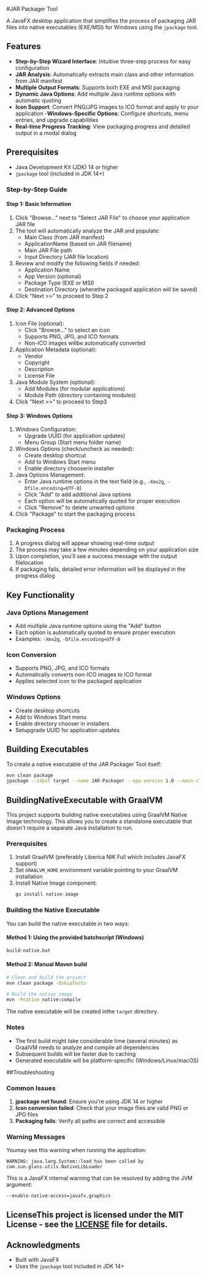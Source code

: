 #JAR Packager Tool

A JavaFX desktop application that simplifies the process of packaging JAR files into native executables (EXE/MSI) for Windows using the `jpackage` tool.

## Features

- **Step-by-Step Wizard Interface**: Intuitive three-step process for easy configuration
- **JAR Analysis**: Automatically extracts main class and other information from JAR manifest
- **Multiple Output Formats**: Supports both EXE and MSI packaging
- **Dynamic Java Options**: Add multiple Java runtime options with automatic quoting
- **Icon Support**: Convert PNG/JPG images to ICO format and apply to your application
-**Windows-Specific Options**: Configure shortcuts, menu entries, and upgrade capabilities
- **Real-time Progress Tracking**: View packaging progress and detailed output in a modal dialog

## Prerequisites

- Java Development Kit (JDK) 14 or higher
- `jpackage` tool (included in JDK 14+)

### Step-by-Step Guide

#### Step 1: Basic Information
1. Click "Browse..." next to "Select JAR File" to choose your application JAR file
2. The tool will automatically analyze the JAR and populate:
   - Main Class (from JAR manifest)
   - ApplicationName (based on JAR filename)
   - Main JAR File path
   - Input Directory (JAR file location)
3. Review and modify the following fields if needed:
   - Application Name
   - App Version (optional)
   - Package Type (EXE or MSI)
   - Destination Directory (wherethe packaged application will be saved)
4. Click "Next >>" to proceed to Step 2

#### Step 2: Advanced Options
1. Icon File (optional):
   - Click "Browse..." to select an icon
   - Supports PNG, JPG, and ICO formats
   - Non-ICO images willbe automatically converted
2. Application Metadata (optional):
   - Vendor
   - Copyright
   - Description
   - License File
3. Java Module System (optional):
   - Add Modules (for modular applications)
   - Module Path (directory containing modules)
4. Click "Next >>" to proceed to Step3

#### Step 3: Windows Options
1. Windows Configuration:
   - Upgrade UUID (for application updates)
   - Menu Group (Start menu folder name)
2. Windows Options (check/uncheck as needed):
   - Create desktop shortcut
   - Add to Windows Start menu
   - Enable directory chooserin installer
3. Java Options Management:
   - Enter Java runtime options in the text field (e.g., `-Xmx2g`, `-Dfile.encoding=UTF-8`)
   - Click "Add" to add additional Java options
   - Each option will be automatically quoted for proper execution
   - Click "Remove" to delete unwanted options
4. Click "Package" to start the packaging process

### Packaging Process
1. A progress dialog will appear showing real-time output
2. The process may take a few minutes depending on your application size
3. Upon completion, you'll see a success message with the output filelocation
4. If packaging fails, detailed error information will be displayed in the progress dialog

## Key Functionality

### Java Options Management
- Add multiple Java runtime options using the "Add" button
- Each option is automatically quoted to ensure proper execution
- Examples: `-Xmx2g`, `-Dfile.encoding=UTF-8`

### Icon Conversion
- Supports PNG, JPG, and ICO formats
- Automatically converts non-ICO images to ICO format
- Applies selected icon to the packaged application

### Windows Options
- Create desktop shortcuts
- Add to Windows Start menu
- Enable directory chooser in installers
- Setupgrade UUID for application updates

## Building Executables

To create a native executable of the JAR Packager Tool itself:

```bash
mvn clean package
jpackage --input target --name JAR-Packager --app-version 1.0 --main-class it.saimao.jarpackager.Main --main-jar jar-packager.jar --type exe --dest target
```

## BuildingNativeExecutable with GraalVM

This project supports building native executables using GraalVM Native Image technology. This allows you to create a standalone executable that doesn't require a separate Java installation to run.

### Prerequisites

1. Install GraalVM (preferably Liberica NIK Full which includes JavaFX support)
2. Set `GRAALVM_HOME` environment variable pointing to your GraalVM installation
3. Install Native Image component:
   ```bash
   gu install native-image
   ```

### Building the Native Executable

You can build the native executable in two ways:

#### Method 1: Using the provided batchscript (Windows)
```cmd
build-native.bat
```

#### Method 2: Manual Maven build
```bash
# Clean and build the project
mvn clean package -DskipTests

# Build the native image
mvn -Pnative native:compile
```

The native executable will be created inthe `target` directory.

### Notes

- The first build might take considerable time (several minutes) as GraalVM needs to analyze and compile all dependencies
- Subsequent builds will be faster due to caching
- Generated executable will be platform-specific (Windows/Linux/macOS)

##Troubleshooting

### Common Issues

1. **jpackage not found**: Ensure you're using JDK 14 or higher
2. **Icon conversion failed**: Check that your image files are valid PNG or JPG files
3. **Packaging fails**: Verify all paths are correct and accessible

### Warning Messages

Youmay see this warning when running the application:
```
WARNING: java.lang.System::load has been called by com.sun.glass.utils.NativeLibLoader
```

This is a JavaFX internal warning that can be resolved by adding the JVM argument:
```
--enable-native-access=javafx.graphics
```

## LicenseThis project is licensed under the MIT License - see the [LICENSE](LICENSE) file for details.

## Acknowledgments

- Built with JavaFX
- Uses the `jpackage` tool included in JDK 14+
